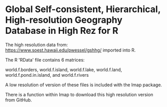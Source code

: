 # Global Self-consistent, Hierarchical, High-resolution Geography Database in High Rez for R

The high resolution data from:  https://www.soest.hawaii.edu/pwessel/gshhg/  imported into R.

The R 'RData' file contains 6 matrices:

world.f.borders, 
world.f.island, 
world.f.lake, 
world.f.land,
world.f.pond.in.island, and 
world.f.rivers

A low resolution of version of these files is included with the Imap package.

There is a function within Imap to download this high resolution version from GitHub.

